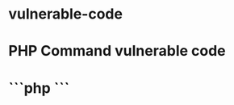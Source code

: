 # vulnerable-code

<h1/> PHP Command vulnerable code <h1/>
```php
<?php
    $ip = $_GET['ip'];
    system("ping -c 4 " . $ip);
?>
```
